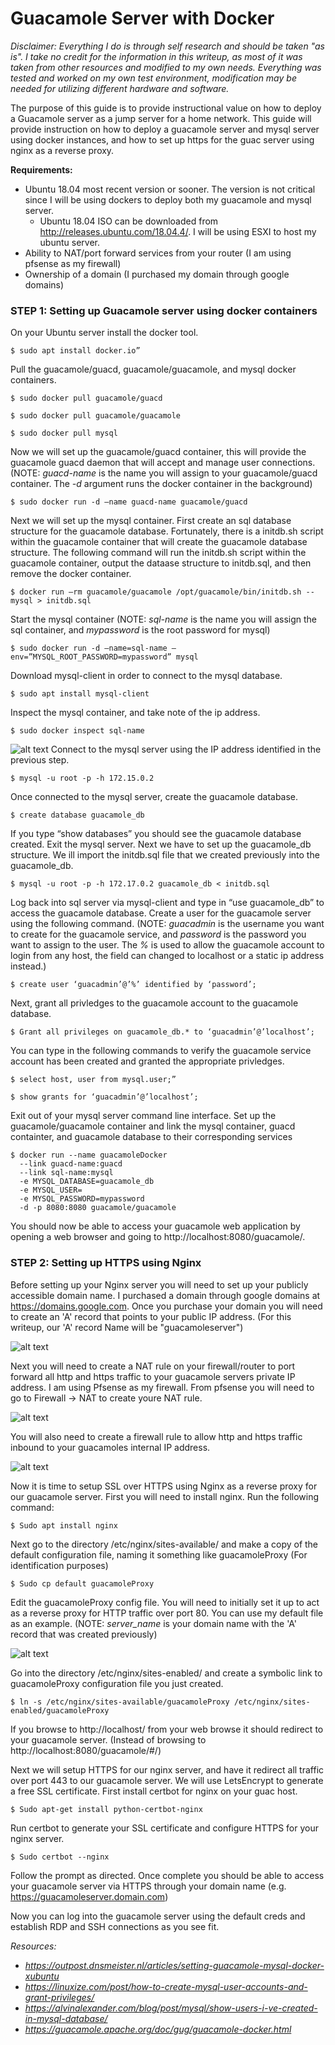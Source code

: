 
# Guacamole Server with Docker
_Disclaimer: Everything I do is through self research and should be taken "as is". I take no credit for the information in this writeup, as most of it was taken from other resources and modified to my own needs. Everything was tested and worked on my own test environment, modification may be needed for utilizing different hardware and software._

The purpose of this guide is to provide instructional value on how to deploy a Guacamole server as a jump server for a home network.
This guide will provide instruction on how to deploy a guacamole server and mysql server using docker instances, and how to set up https for the guac server using nginx as a reverse proxy.

**Requirements:**
* Ubuntu 18.04 most recent version or sooner. The version is not critical since I will be using dockers to deploy both my guacamole and mysql server.
  * Ubuntu 18.04 ISO can be downloaded from http://releases.ubuntu.com/18.04.4/. I will be using ESXI to host my ubuntu server.
* Ability to NAT/port forward services from your router (I am using pfsense as my firewall)
* Ownership of a domain (I purchased my domain through google domains)

### STEP 1: Setting up Guacamole server using docker containers
On your Ubuntu server install the docker tool.
```
$ sudo apt install docker.io”
```
Pull the guacamole/guacd, guacamole/guacamole, and mysql docker containers.
```
$ sudo docker pull guacamole/guacd
```
```
$ sudo docker pull guacamole/guacamole
```
```
$ sudo docker pull mysql
```

Now we will set up the guacamole/guacd container, this will provide the guacamole guacd daemon that will accept and manage user connections. (NOTE: _guacd-name_ is the name you will assign to your guacamole/guacd container. The _-d_ argument runs the docker container in the background)
```
$ sudo docker run -d –name guacd-name guacamole/guacd
```
Next we will set up the mysql container. First create an sql database structure for the guacamole database. Fortunately, there is a initdb.sh script within the guacamole container that will create the guacamole database structure. The following command will run the initdb.sh script within the guacamole container, output the dataase structure to initdb.sql, and then remove the docker container. 
```
$ docker run –rm guacamole/guacamole /opt/guacamole/bin/initdb.sh --mysql > initdb.sql
```
Start the mysql container (NOTE: _sql-name_ is the name you will assign the sql container, and _mypassword_ is the root password for mysql)
```
$ sudo docker run -d –name=sql-name –env=”MYSQL_ROOT_PASSWORD=mypassword” mysql
```
Download mysql-client in order to connect to the mysql database.
```
$ sudo apt install mysql-client
```
Inspect the mysql container, and take note of the ip address. 
```
$ sudo docker inspect sql-name
```
![alt text](https://github.com/antroguy/HomeLab/blob/master/Guacamole%20with%20Nginx%20Reverse%20Proxy/Images/mysqlNetwork_inspect.PNG)
Connect to the mysql server using the IP address identified in the previous step.
```
$ mysql -u root -p -h 172.15.0.2
```
Once connected to the mysql server, create the guacamole database.
```
$ create database guacamole_db
```
If you type “show databases”  you should see the guacamole database created. Exit the mysql server. 
Next  we have to set up the guacamole_db structure. We ill import the initdb.sql file that we created previously into the guacamole_db. 
```
$ mysql -u root -p -h 172.17.0.2 guacamole_db < initdb.sql
```
Log back into sql server via mysql-client and type in “use guacamole_db” to access the guacamole database. Create a user for the guacamole server using the following command. (NOTE: _guacadmin_ is the username you want to create for the guacamole service, and _password_ is the password you want to assign to the user. The _%_  is used to allow the guacamole account to login from any host, the field can changed to localhost or a static ip address instead.)
```
$ create user ‘guacadmin’@’%’ identified by ‘password’; 
```
Next, grant all privledges to the guacamole account to the guacamole database.
```
$ Grant all privileges on guacamole_db.* to ‘guacadmin’@’localhost’;
```
You can type in the following commands to verify the guacamole service account has been created and granted the appropriate privledges.
```
$ select host, user from mysql.user;” 
```
```
$ show grants for ‘guacadmin’@’localhost’; 
```
Exit out of your mysql server command line interface. Set up the guacamole/guacamole container and link the mysql container, guacd containter, and guacamole database to their corresponding services
```
$ docker run --name guacamoleDocker 
  --link guacd-name:guacd 
  --link sql-name:mysql 
  -e MYSQL_DATABASE=guacamole_db 
  -e MYSQL_USER= 
  -e MYSQL_PASSWORD=mypassword 
  -d -p 8080:8080 guacamole/guacamole
```
You should now be able to access your guacamole web application by opening a web browser and going to http://localhost:8080/guacamole/.

### STEP 2: Setting up HTTPS using Nginx
Before setting up your Nginx server you will need to set up your publicly accessible domain name. I purchased a domain through google domains at https://domains.google.com. Once you purchase your domain you will need to create an 'A' record that points to your public IP address. (For this writeup, our 'A' record Name will be "guacamoleserver")

![alt text](https://github.com/antroguy/HomeLab/blob/master/Guacamole%20with%20Nginx%20Reverse%20Proxy/Images/googleDomain.PNG)

Next you will need to create a NAT rule on your firewall/router to port forward all http and https traffic to your guacamole servers private IP address. I am using Pfsense as my firewall. From pfsense you will need to go to Firewall -> NAT to create youre NAT rule. 

![alt text](https://github.com/antroguy/HomeLab/blob/master/Guacamole%20with%20Nginx%20Reverse%20Proxy/Images/pfSenseNAT.png)

You will also need to create a firewall rule to allow http and https traffic inbound to your guacamoles internal IP address.

![alt text](https://github.com/antroguy/HomeLab/blob/master/Guacamole%20with%20Nginx%20Reverse%20Proxy/Images/pfsenseRule.PNG)

Now it is time to setup SSL over HTTPS using Nginx as a reverse proxy for our guacamole server. First you will need to install nginx. Run the following command:
```
$ Sudo apt install nginx
```
Next go to the directory /etc/nginx/sites-available/ and make a copy of the default configuration file, naming it something like guacamoleProxy (For identification purposes)
```
$ Sudo cp default guacamoleProxy
```
Edit the guacamoleProxy config file. You will need to initially set it up to act as a reverse proxy for HTTP traffic over port 80. You can use my default file as an example. (NOTE: _server_name_ is your domain name with the 'A' record that was created previously)

![alt text](https://github.com/antroguy/HomeLab/blob/master/Guacamole%20with%20Nginx%20Reverse%20Proxy/Images/nginxConfig.PNG)

Go into the directory /etc/nginx/sites-enabled/ and create a symbolic link to guacamoleProxy configuration file you just created.

```
$ ln -s /etc/nginx/sites-available/guacamoleProxy /etc/nginx/sites-enabled/guacamoleProxy
```
If you browse to http://localhost/ from your web browse it should redirect to your guacamole server. (Instead of browsing to http://localhost:8080/guacamole/#/)

Next we will setup HTTPS for our nginx server, and have it redirect all traffic over port 443 to our guacamole server. We will use LetsEncrypt to generate a free SSL certificate. First install certbot for nginx on your guac host. 
```
$ Sudo apt-get install python-certbot-nginx
```
Run certbot to generate your SSL certificate and configure HTTPS for your nginx server. 
```
$ Sudo certbot --nginx
```
Follow the prompt as directed. Once complete you should be able to access your guacamole server via HTTPS through your domain name (e.g. https://guacamoleserver.domain.com)

Now you can log into the guacamole server using the default creds and establish RDP and SSH connections as you see fit. 

_Resources:_
* _https://outpost.dnsmeister.nl/articles/setting-guacamole-mysql-docker-xubuntu_
* _https://linuxize.com/post/how-to-create-mysql-user-accounts-and-grant-privileges/_
* _https://alvinalexander.com/blog/post/mysql/show-users-i-ve-created-in-mysql-database/_
* _https://guacamole.apache.org/doc/gug/guacamole-docker.html_
